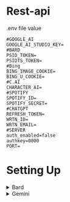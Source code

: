# Rest-api

.env file value
```
#GOOGLE_AI
GOOGLE_AI_STUDIO_KEY=
#BARD
PSID_TOKEN=
PSIDTS_TOKEN=
#Bing
BING_IMAGE_COOKIE=
BING_U_COOKIE=
#C.AI
CHARACTER_AI=
#SPOTIFY
SPOTIFY_ID=
SPOTIFY_SECRET=
#CHATGPT
REFRESH_TOKEN=
WRTN_ID=
WRTN_EMAIL=
#SERVER
auth_enabled=false
authkey=0000
PORT=
```


<h1>Setting Up</h1>
 <details>
 <summary>Bard</summary>
 1. Open incognito and head to https://bard.google.com<br>
 2. Login using your desired google account<br>
 3. Now head to https://google.com<br>
 4. Open developer tools (<kbd>F12</kbd>, <kbd>Ctrl+Shift+I</kbd>, or <kbd>Cmd+J</kbd>) and click the cookies tab<br>
 5. Find __Secure-1PSID and  __Secure-1PSIDTS into the env variable<br><br>
Example: <br>
PSID_TOKEN= __Secure-1PSID COOKIE <br>
PSIDTS_TOKEN= __Secure-1PSIDTS COOKIE <br>
 </details>
 <details>
 <summary>Gemini</summary>
 1. Head to https://makersuite.google.com/app/apikey
 2. Login using your google account
 3. Done!
 </details>